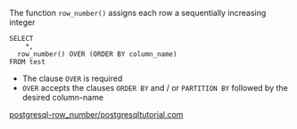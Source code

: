 The function `row_number()` assigns each row a sequentially increasing integer

```
SELECT 
	*,  
  row_number() OVER (ORDER BY column_name)
FROM test
```

- The clause `OVER` is required
- `OVER` accepts the clauses `ORDER BY` and / or `PARTITION BY` followed by the desired column-name

[postgresql-row_number/postgresqltutorial.com](https://www.postgresqltutorial.com/postgresql-row_number/)